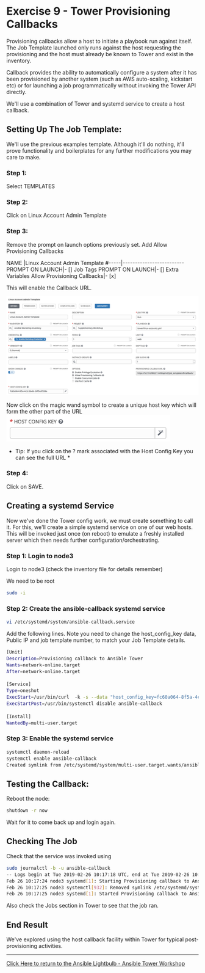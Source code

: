 # Exercise 9 - Tower Provisioning Callbacks

Provisioning callbacks allow a host to initiate a playbook run against itself. The Job Template launched only runs against the host requesting the provisioning and the host must already be known to Tower and exist in the inventory.

Callback provides the ability to automatically configure a system after it has been provisioned by another system (such as AWS auto-scaling, kickstart etc) or for launching a job programmatically without invoking the Tower API directly. 

We'll use a combination of Tower and systemd service to create a host callback.

## Setting Up The Job Template:

We'll use the previous examples template. Although it'll do nothing, it'll prove functionality and boilerplates for any further modifications you may care to make.

### Step 1:

Select TEMPLATES

### Step 2:

Click on Linux Account Admin Template

### Step 3:

Remove the prompt on launch options previously set.
Add Allow Provisioning Callbacks

NAME |Linux Account Admin Template
#-----|-------------------------
PROMPT ON LAUNCH|- [] Job Tags
PROMPT ON LAUNCH|- [] Extra Variables
Allow Provisioning Callbacks|- [x] 

This will enable the Callback URL. 

![Provisioning screen](jt-hostconfig-key.png)

Now click on the magic wand symbol to create a unique host key which will form the other part of the URL
![magic-wand](magic-wand.png)

* Tip: If you click on the ? mark associated with the Host Config Key you can see the full URL *

### Step 4:

Click on SAVE.

## Creating a systemd Service

Now we've done the Tower config work, we must create something to call it. For this, we'll create a simple systemd service on one of our web hosts. This will be invoked just once (on reboot) to emulate a freshly installed server which then needs further configuration/orchestrating.

### Step 1: Login to node3

Login to node3 (check the inventory file for details remember)

We need to be root

```bash
sudo -i
```

### Step 2: Create the ansible-callback systemd service

```bash
vi /etc/systemd/system/ansible-callback.service
```

Add the following lines. Note you need to change the host_config_key data, Public IP and job template number, to match your Job Template details.

```bash
[Unit]
Description=Provisioning callback to Ansible Tower
Wants=network-online.target
After=network-online.target

[Service]
Type=oneshot
ExecStart=/usr/bin/curl  -k -s --data "host_config_key=fc60a064-8f5a-4c2c-bbd6-26ff5a3f338a" https://52.59.208.221/api/v2/job_templates/8/callback/
ExecStartPost=/usr/bin/systemctl disable ansible-callback

[Install]
WantedBy=multi-user.target
```

### Step 3: Enable the systemd service

```bash
systemctl daemon-reload
systemctl enable ansible-callback
Created symlink from /etc/systemd/system/multi-user.target.wants/ansible-callback.service to /etc/systemd/system/ansible-callback.service.
```

## Testing the Callback:

Reboot the node:

```bash
shutdown -r now
```

Wait for it to come back up and login again.

## Checking The Job

Check that the service was invoked using

```bash
sudo journalctl -b -u ansible-callback
-- Logs begin at Tue 2019-02-26 10:17:18 UTC, end at Tue 2019-02-26 10:21:02 UTC. --
Feb 26 10:17:24 node3 systemd[1]: Starting Provisioning callback to Ansible Tower...
Feb 26 10:17:25 node3 systemctl[932]: Removed symlink /etc/systemd/system/multi-user.target.wants/ansible-callback.service.
Feb 26 10:17:25 node3 systemd[1]: Started Provisioning callback to Ansible Tower.
```

Also check the Jobs section in Tower to see that the job ran.

## End Result
We've explored using the host callback facility within Tower for typical post-provisioning activities.


---

[Click Here to return to the Ansible Lightbulb - Ansible Tower Workshop](../README.md)
